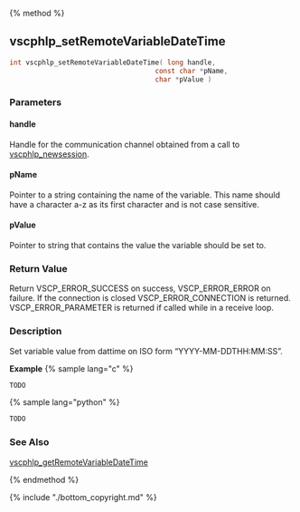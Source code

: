 
{% method %}
## vscphlp_setRemoteVariableDateTime

```c
int vscphlp_setRemoteVariableDateTime( long handle, 
                                    const char *pName, 
                                    char *pValue ) 
```

### Parameters

#### handle
Handle for the communication channel obtained from a call to [vscphlp_newsession](vscphlp_newsession.md).

#### pName
Pointer to a string containing the name of the variable. This name should have a character a-z as its first character and is not case sensitive.

#### pValue
Pointer to string that contains the value the variable should be set to.

### Return Value
Return VSCP_ERROR_SUCCESS on success, VSCP_ERROR_ERROR on failure. If the connection is closed VSCP_ERROR_CONNECTION is returned. VSCP_ERROR_PARAMETER is returned if called while in a receive loop. 

### Description
Set variable value from dattime on ISO form “YYYY-MM-DDTHH:MM:SS”. 

**Example** {% sample lang="c" %}

```c
TODO
```

{% sample lang="python" %}

```python
TODO
```

### See Also
[vscphlp_getRemoteVariableDateTime](vscphlp_getremotevariabledatetime.md)

{% endmethod %}

{% include "./bottom_copyright.md" %}